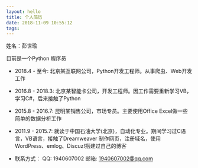 ```yaml
---
layout: hello
title: 个人简历
date: 2018-11-09 10:55:12
tags:
---
```


姓名：彭世瑜

目前是一个Python 程序员

- 2018.4 - 至今:
    北京某互联网公司，Python开发工程师。从事爬虫、Web开发工作

- 2016.8 - 2018.3:
    北京某智能卡公司，开发工程师。因工作需要重新学习VB，学习C#，后来接触了Python

- 2015.8 - 2016.7:
    昆明某销售公司，市场专员。主要使用Office Excel做一些简单的数据分析工作

- 2011.9 - 2015.7:
     就读于中国石油大学(北京)，自动化专业。期间学习过C语言，VB语言，接触了Dreamweaver 制作网页，注册域名，使用WordPress、emlog、Discuz!搭建过自己的博客

- 联系方式：
    QQ: 1940607002
    邮箱: 1940607002@qq.com
